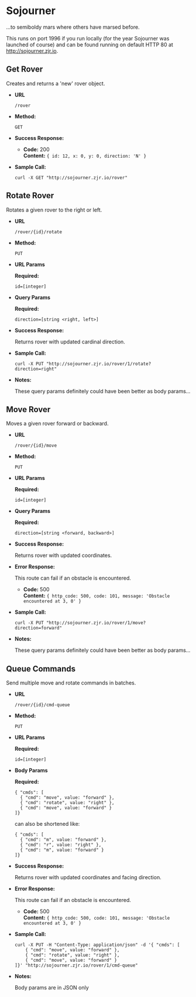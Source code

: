 # Sojourner
…to semiboldy mars where others have marsed before.

This runs on port 1996 if you run locally (for the year Sojourner was launched of course) and can be found running on default HTTP 80 at http://sojourner.zjr.io.

**Get Rover**
----
  Creates and returns a 'new' rover object.

* **URL**

  `/rover`

* **Method:**
  
  `GET`
  
* **Success Response:**
  
  * **Code:** 200 <br />
    **Content:** `{ id: 12, x: 0, y: 0, direction: 'N' }`

* **Sample Call:**

  `curl -X GET "http://sojourner.zjr.io/rover"`

**Rotate Rover**
----
  Rotates a given rover to the right or left.

* **URL**

  `/rover/{id}/rotate`

* **Method:**
  
  `PUT`
  
*  **URL Params**

   **Required:**
 
   `id=[integer]`

* **Query Params**

  **Required:**
  
  `direction=[string <right, left>]`

* **Success Response:**
  
  Returns rover with updated cardinal direction.
 
* **Sample Call:**

  `curl -X PUT "http://sojourner.zjr.io/rover/1/rotate?direction=right"`
  
* **Notes:**

  These query params definitely could have been better as body params…

**Move Rover**
----
  Moves a given rover forward or backward.

* **URL**

  `/rover/{id}/move`

* **Method:**
  
  `PUT`
  
*  **URL Params**

   **Required:**
 
   `id=[integer]`

* **Query Params**

  **Required:**
  
  `direction=[string <forward, backward>]`

* **Success Response:**
  
  Returns rover with updated coordinates.
 
* **Error Response:**

  This route can fail if an obstacle is encountered.

  * **Code:** 500 <br />
    **Content:** `{ http_code: 500, code: 101, message: 'Obstacle encountered at 3, 0' }`
    
* **Sample Call:**

  `curl -X PUT "http://sojourner.zjr.io/rover/1/move?direction=forward"`
  
* **Notes:**

  These query params definitely could have been better as body params…
 
**Queue Commands**
----
  Send multiple move and rotate commands in batches.

* **URL**

  `/rover/{id}/cmd-queue`

* **Method:**
  
  `PUT`
  
*  **URL Params**

   **Required:**
 
   `id=[integer]`

* **Body Params**

  **Required:**
  
  ```
  { "cmds": [
    { "cmd": "move", value: "forward" },
    { "cmd": "rotate", value: "right" },
    { "cmd": "move", value: "forward" }
  ]}
  ```
  
  can also be shortened like:
  
  ```
  { "cmds": [
    { "cmd": "m", value: "forward" },
    { "cmd": "r", value: "right" },
    { "cmd": "m", value: "forward" }
  ]}
  ```

* **Success Response:**
  
  Returns rover with updated coordinates and facing direction.
 
* **Error Response:**

  This route can fail if an obstacle is encountered.

  * **Code:** 500 <br />
    **Content:** `{ http_code: 500, code: 101, message: 'Obstacle encountered at 3, 0' }`

* **Sample Call:**

  ```
  curl -X PUT -H "Content-Type: application/json" -d '{ "cmds": [
      { "cmd": "move", value: "forward" },
      { "cmd": "rotate", value: "right" },
      { "cmd": "move", value: "forward" }
  ]}' "http://sojourner.zjr.io/rover/1/cmd-queue"
  ```
  
* **Notes:**

  Body params are in JSON only
